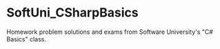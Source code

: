 # SoftUni_CSharpBasics
Homework problem solutions and exams from Software University's "C# Basics" class.
